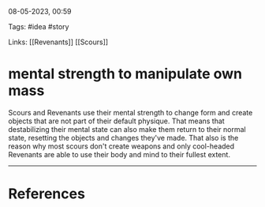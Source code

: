 08-05-2023, 00:59

Tags: #idea #story

Links: [[Revenants]] [[Scours]]

# mental strength to manipulate own mass


Scours and Revenants use their mental strength to change form and create objects that are not part of their default physique. That means that destabilizing their mental state can also make them return to their normal state, resetting the objects and changes they've made. That also is the reason why most scours don't create weapons and only cool-headed Revenants are able to use their body and mind to their fullest extent.


---
# References